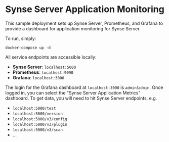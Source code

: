 # Synse Server Application Monitoring

This sample deployment sets up Synse Server, Prometheus, and Grafana to provide a dashboard for
application monitoring for Synse Server.

To run, simply:

```
docker-compose up -d
```

All service endpoints are accessible locally:

- **Synse Server**: `localhost:5000`
- **Prometheus**: `localhost:9090`
- **Grafana**: `localhost:3000`

The login for the Grafana dashboard at `localhost:3000` is `admin`/`admin`. Once logged in,
you can select the "Synse Server Application Metrics" dashboard. To get data, you will need
to hit Synse Server endpoints, e.g.

- `localhost:5000/test`
- `localhost:5000/version`
- `localhost:5000/v3/config`
- `localhost:5000/v3/plugin`
- `localhost:5000/v3/scan`
- ...

